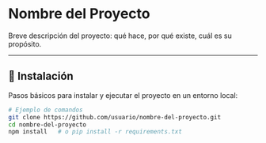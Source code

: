 # Nombre del Proyecto

Breve descripción del proyecto: qué hace, por qué existe, cuál es su propósito.

---

## 🚀 Instalación

Pasos básicos para instalar y ejecutar el proyecto en un entorno local:

```bash
# Ejemplo de comandos
git clone https://github.com/usuario/nombre-del-proyecto.git
cd nombre-del-proyecto
npm install   # o pip install -r requirements.txt
